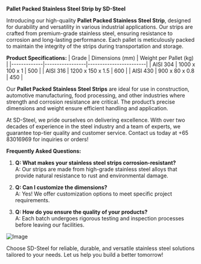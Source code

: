**Pallet Packed Stainless Steel Strip by SD-Steel**

Introducing our high-quality **Pallet Packed Stainless Steel Strip**, designed for durability and versatility in various industrial applications. Our strips are crafted from premium-grade stainless steel, ensuring resistance to corrosion and long-lasting performance. Each pallet is meticulously packed to maintain the integrity of the strips during transportation and storage.

**Product Specifications:**
| Grade       | Dimensions (mm) | Weight per Pallet (kg) |
|-------------|-----------------|------------------------|
| AISI 304    | 1000 x 100 x 1   | 500                    |
| AISI 316    | 1200 x 150 x 1.5 | 600                    |
| AISI 430    | 900 x 80 x 0.8   | 450                    |

Our **Pallet Packed Stainless Steel Strips** are ideal for use in construction, automotive manufacturing, food processing, and other industries where strength and corrosion resistance are critical. The product’s precise dimensions and weight ensure efficient handling and application.

At SD-Steel, we pride ourselves on delivering excellence. With over two decades of experience in the steel industry and a team of experts, we guarantee top-tier quality and customer service. Contact us today at +65 83016969 for inquiries or orders!

**Frequently Asked Questions:**
1. **Q: What makes your stainless steel strips corrosion-resistant?**  
   A: Our strips are made from high-grade stainless steel alloys that provide natural resistance to rust and environmental damage.

2. **Q: Can I customize the dimensions?**  
   A: Yes! We offer customization options to meet specific project requirements.

3. **Q: How do you ensure the quality of your products?**  
   A: Each batch undergoes rigorous testing and inspection processes before leaving our facilities.

![Image](https://github.com/user-attachments/assets/2567258e-e124-4816-932d-1809bd27ef0b)

Choose SD-Steel for reliable, durable, and versatile stainless steel solutions tailored to your needs. Let us help you build a better tomorrow!